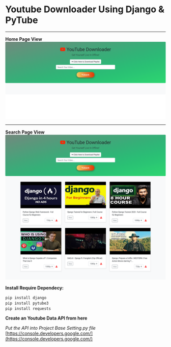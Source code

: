 # Youtube Downloader Using Django & PyTube
___
**Home Page View**
![HomePage](img2.png)
___
**Search Page View**
![SearchView](img1.png)

**Install Require Dependecy:**
```bash
pip install django
pip install pytube3
pip install requests
```

**Create an Youtube Data API from here**

*Put the API into Project Base Setting.py file* 
[https://console.developers.google.com/](https://console.developers.google.com/)
